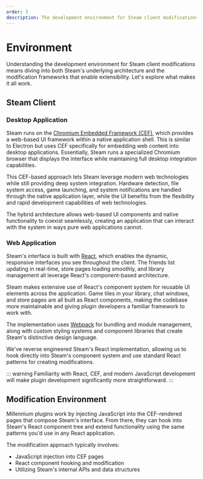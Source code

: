 ```yaml
---
order: 3
description: The development environment for Steam client modifications.
---
```


# Environment

Understanding the development environment for Steam client modifications means diving into both Steam's underlying architecture and the modification frameworks that enable extensibility. Let's explore what makes it all work.

## Steam Client

### Desktop Application

Steam runs on the [Chromium Embedded Framework (CEF)](https://cef-project.org/), which provides a web-based UI framework within a native application shell. This is similar to Electron but uses CEF specifically for embedding web content into desktop applications. Essentially, Steam runs a specialized Chromium browser that displays the interface while maintaining full desktop integration capabilities.

This CEF-based approach lets Steam leverage modern web technologies while still providing deep system integration. Hardware detection, file system access, game launching, and system notifications are handled through the native application layer, while the UI benefits from the flexibility and rapid development capabilities of web technologies.

The hybrid architecture allows web-based UI components and native functionality to coexist seamlessly, creating an application that can interact with the system in ways pure web applications cannot.

### Web Application

Steam's interface is built with [React](https://reactjs.org/), which enables the dynamic, responsive interfaces you see throughout the client. The friends list updating in real-time, store pages loading smoothly, and library management all leverage React's component-based architecture.

Steam makes extensive use of React's component system for reusable UI elements across the application. Game tiles in your library, chat windows, and store pages are all built as React components, making the codebase more maintainable and giving plugin developers a familiar framework to work with.

The implementation uses [Webpack](https://webpack.js.org/) for bundling and module management, along with custom styling systems and component libraries that create Steam's distinctive design language.

We've reverse engineered Steam's React implementation, allowing us to hook directly into Steam's component system and use standard React patterns for creating modifications.

::: warning
Familiarity with React, CEF, and modern JavaScript development will make plugin development significantly more straightforward.
:::

## Modification Environment

Millennium plugins work by injecting JavaScript into the CEF-rendered pages that compose Steam's interface. From there, they can hook into Steam's React component tree and extend functionality using the same patterns you'd use in any React application.

The modification approach typically involves:

-   JavaScript injection into CEF pages
-   React component hooking and modification
-   Utilizing Steam's internal APIs and data structures
